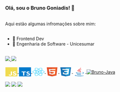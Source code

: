 ### Olá, sou o Bruno Goniadis! 👋
<br>
Aqui estão algumas infromações sobre mim:
<br>
<br>
<div>
</div>

- 🔭 Frontend Dev
- 🏫 Engenharia de Software - Unicesumar
<br>
<div align="left">
  <a href="https://github.com/brunogoniadis">
  <img height="180em" src="https://github-readme-stats.vercel.app/api?username=brunogoniadis&show_icons=true&theme=argolia&include_all_commits=true&count_private=true"/>
  <img height="180em" src="https://github-readme-stats.vercel.app/api/top-langs/?username=brunogoniadis&layout=compact&langs_count=7&theme=default_repocard"/>
</div>

<div style="display: inline_block"><br>
  <img align="center" alt="Bruno-Js" height="30" width="40" src="https://raw.githubusercontent.com/devicons/devicon/master/icons/javascript/javascript-plain.svg">
  <img align="center" alt="Bruno-Ts" height="30" width="40" src="https://raw.githubusercontent.com/devicons/devicon/master/icons/typescript/typescript-plain.svg">
  <img align="center" alt="Bruno-React" height="30" width="40" src="https://raw.githubusercontent.com/devicons/devicon/master/icons/react/react-original.svg">
  <img align="center" alt="Bruno-HTML" height="30" width="40" src="https://raw.githubusercontent.com/devicons/devicon/master/icons/html5/html5-original.svg">
  <img align="center" alt="Bruno-CSS" height="30" width="40" src="https://raw.githubusercontent.com/devicons/devicon/master/icons/css3/css3-original.svg">
  <img align="center" alt="Bruno-Java" height="30" width="40" src="https://raw.githubusercontent.com/devicons/devicon/master/icons/java/java-original.svg">
  <img align="center" alt="Bruno-Java" height="30" width="40" src="https://i.pinimg.com/originals/07/ca/4a/07ca4afbde70ce0c995b3f63e9c04ceb.png">
</div>
  
<br>

<div>
  <a href="https://instagram.com/brunogoniadis" target="_blank"><img src="https://img.shields.io/badge/-Instagram-%23E4405F?style=for-the-badge&logo=instagram&logoColor=white" target="_blank"></a>
  <a href="https://www.linkedin.com/in/bruno-goniadis-1a0158135/" target="_blank"><img src="https://img.shields.io/badge/-LinkedIn-%230077B5?style=for-the-badge&logo=linkedin&logoColor=white" target="_blank"></a> 
  <a href="mailto:brunogoniadislima@gmail.com" target="_blank"><img src="https://img.shields.io/badge/Gmail-D14836?style=for-the-badge&logo=gmail&logoColor=white" target="_blank"></a> 
</div>
 
<br>
  
